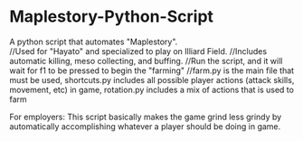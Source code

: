 # Maplestory-Python-Script
A python script that automates "Maplestory".  
//Used for "Hayato" and specialized to play on Illiard Field.
//Includes automatic killing, meso collecting, and buffing.
//Run the script, and it will wait for f1 to be pressed to begin the "farming"
//farm.py is the main file that must be used, shortcuts.py includes all possible player actions (attack skills, movement, etc) in game, rotation.py includes a mix of actions that is used to farm

For employers:
This script basically makes the game grind less grindy by automatically accomplishing whatever a player should be doing in game.

